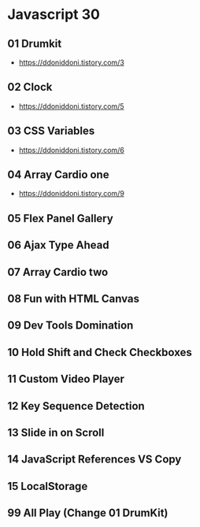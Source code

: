 # Javascript 30

## 01 Drumkit

- <https://ddoniddoni.tistory.com/3>

## 02 Clock

- <https://ddoniddoni.tistory.com/5>

## 03 CSS Variables

- <https://ddoniddoni.tistory.com/6>

## 04 Array Cardio one

- <https://ddoniddoni.tistory.com/9>

## 05 Flex Panel Gallery

## 06 Ajax Type Ahead

## 07 Array Cardio two

## 08 Fun with HTML Canvas

## 09 Dev Tools Domination

## 10 Hold Shift and Check Checkboxes

## 11 Custom Video Player

## 12 Key Sequence Detection

## 13 Slide in on Scroll

## 14 JavaScript References VS Copy

## 15 LocalStorage

## 99 All Play (Change 01 DrumKit)
